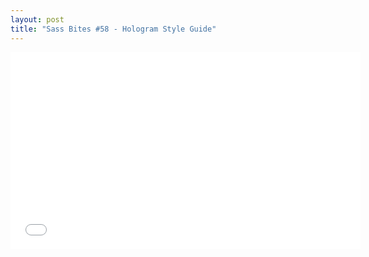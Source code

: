 ```yaml
---
layout: post
title: "Sass Bites #58 - Hologram Style Guide"
---
```


<iframe width='560' height='315' src='//www.youtube.com/embed/tsL7EeRcZRE' frameborder='0' allowfullscreen></iframe>